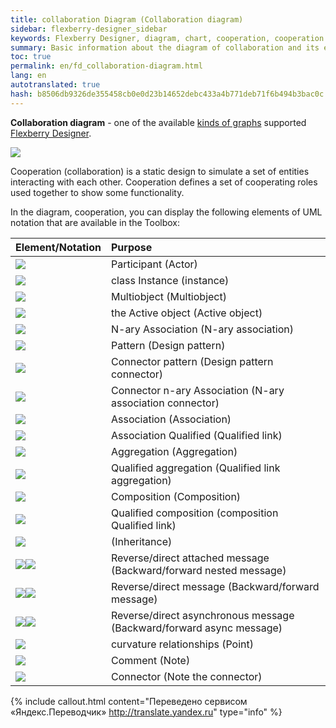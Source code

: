 ```yaml
--- 
title: collaboration Diagram (Collaboration diagram) 
sidebar: flexberry-designer_sidebar 
keywords: Flexberry Designer, diagram, chart, cooperation, cooperation 
summary: Basic information about the diagram of collaboration and its elements 
toc: true 
permalink: en/fd_collaboration-diagram.html 
lang: en 
autotranslated: true 
hash: b8506db9326de355458cb0e0d23b14652debc433a4b771deb71f6b494b3bac0c 
--- 
```


**Collaboration diagram** - one of the available [kinds of graphs](fd_editing-diagram.html) supported [Flexberry Designer](fd_flexberry-designer.html). 

![](/images/pages/products/flexberry-designer/diagram/collaboration-diagram.png) 

Cooperation (collaboration) is a static design to simulate a set of entities interacting with each other. Cooperation defines a set of cooperating roles used together to show some functionality. 

In the diagram, cooperation, you can display the following elements of UML notation that are available in the Toolbox: 

Element/Notation | Purpose 
:-----------------------------------------------------------------------|:----------------------------- 
![](/images/pages/products/flexberry-designer/diagram/actor.jpg) | Participant (Actor) 
![](/images/pages/products/flexberry-designer/diagram/instance.jpg) | class Instance (instance) 
![](/images/pages/products/flexberry-designer/diagram/multiobject.jpg) | Multiobject (Multiobject) 
![](/images/pages/products/flexberry-designer/diagram/activeobject.jpg) | the Active object (Active object) 
![](/images/pages/products/flexberry-designer/diagram/naryassoc.jpg) | N-ary Association (N-ary association) 
![](/images/pages/products/flexberry-designer/diagram/designpatt.jpg) | Pattern (Design pattern) 
![](/images/pages/products/flexberry-designer/diagram/designpattconn.jpg) | Connector pattern (Design pattern connector) 
![](/images/pages/products/flexberry-designer/diagram/naryconn.jpg) | Connector n-ary Association (N-ary association connector) 
![](/images/pages/products/flexberry-designer/diagram/assoc.jpg) | Association (Association) 
![](/images/pages/products/flexberry-designer/diagram/qlink.jpg) | Association Qualified (Qualified link) 
![](/images/pages/products/flexberry-designer/diagram/aggregation.jpg) | Aggregation (Aggregation) 
![](/images/pages/products/flexberry-designer/diagram/qaggregation.jpg) | Qualified aggregation (Qualified link aggregation) 
![](/images/pages/products/flexberry-designer/diagram/composition.jpg) | Composition (Composition) 
![](/images/pages/products/flexberry-designer/diagram/qcomposition.jpg) | Qualified composition (composition Qualified link) 
![](/images/pages/products/flexberry-designer/diagram/inheritance.jpg) | (Inheritance) 
![](/images/pages/products/flexberry-designer/diagram/bwdnestedmsg.jpg)![](/images/pages/products/flexberry-designer/diagram/fwdnestedmsg.jpg) | Reverse/direct attached message (Backward/forward nested message) 
![](/images/pages/products/flexberry-designer/diagram/bwdmessage.jpg)![](/images/pages/products/flexberry-designer/diagram/fwdmessage.jpg) | Reverse/direct message (Backward/forward message) 
![](/images/pages/products/flexberry-designer/diagram/bwdasyncmsg.jpg)![](/images/pages/products/flexberry-designer/diagram/fwdasyncmsg.jpg) | Reverse/direct asynchronous message (Backward/forward async message) 
![](/images/pages/products/flexberry-designer/diagram/corner.jpg) | curvature relationships (Point) 
![](/images/pages/products/flexberry-designer/diagram/note.jpg) | Comment (Note) 
![](/images/pages/products/flexberry-designer/diagram/noteconn.jpg) | Connector (Note the connector) 



{% include callout.html content="Переведено сервисом «Яндекс.Переводчик» <http://translate.yandex.ru>" type="info" %}